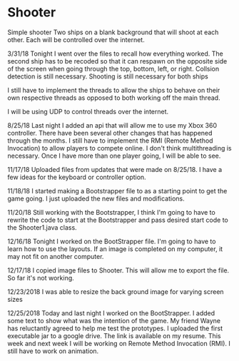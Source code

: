 # Shooter
Simple shooter
Two ships on a blank background that will shoot at each
other. Each will be controlled over the internet. 

3/31/18
Tonight I went over the files to recall how everything worked. 
The second ship has to be recoded so that it can respawn on the opposite
side of the screen when going through the top, bottom, left, or right. 
Collsion detection is still necessary. Shooting is still necessary for both ships

I still have to implement the threads to allow the ships to behave on their 
own respective threads as opposed to both working off the main thread. 

I will be using UDP to control threads over the internet. 


8/25/18
Last night I added an api that will allow me to use my Xbox 360 controller.
There have been several other changes that has happened through the months.
I still have to implement the RMI (Remote Method Invocation) to allow players
to compete online. I don't think multithreading is necessary. Once I have 
more than one player going, I will be able to see.


11/17/18
Uploaded files from updates that were made on
8/25/18. I have a few ideas for the keyboard or
controller option. 

11/18/18
I started making a Bootstrapper file to as a starting point
to get the game going. I just uploaded the new files and modifications.

11/20/18
Still working with the Bootstrapper, I think I'm going to have to rewrite
the code to start at the Bootstrapper and pass desired start code to the 
Shooter1.java class. 


12/16/18
Tonight I worked on the BootStrapper file. I'm going to have 
to learn how to use the layouts. If an image is completed on my
computer, it may not fit on another computer. 

12/17/18
I copied image files to Shooter. This will allow me to export the file. 
So far it's not working.

12/23/2018
I was able to resize the back ground image for varying screen sizes

12/25/2018
Today and last night I worked on the BootStrapper. I added some text 
to show what was the intention of the game. My friend Wayne has reluctantly
agreed to help me test the prototypes. I uploaded the first executable jar 
to a google drive. The link is available on my resume. This week and next week
I will be working on Remote Method Invocation (RMI). I still have to work on 
animation.
